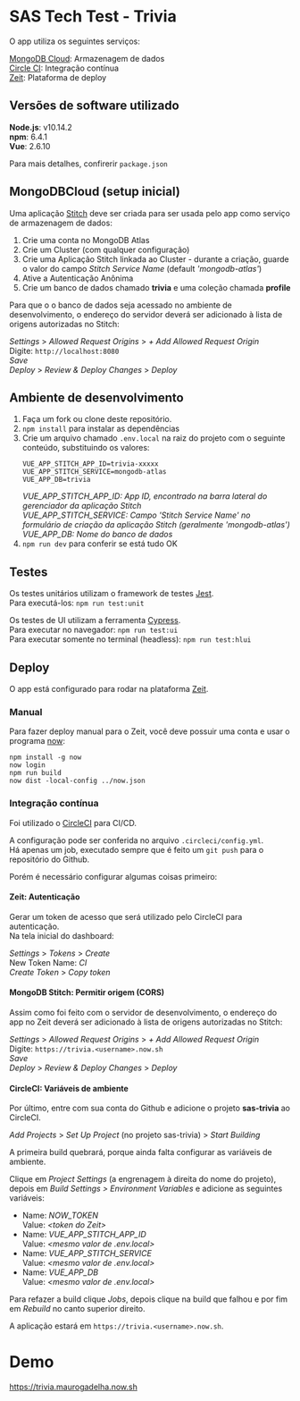 # SAS Tech Test - Trivia

O app utiliza os seguintes serviços:

[MongoDB Cloud](https://cloud.mongodb.com): Armazenagem de dados  
[Circle CI](https://circleci.com/signup): Integração contínua  
[Zeit](https://zeit.co/signup): Plataforma de deploy  

## Versões de software utilizado

**Node.js**: v10.14.2  
**npm**: 6.4.1  
**Vue**: 2.6.10  

Para mais detalhes, confirerir `package.json`

## MongoDBCloud (setup inicial)

Uma aplicação [Stitch](https://www.mongodb.com/cloud/stitch) deve ser criada para ser usada pelo app como serviço de armazenagem de dados:

1. Crie uma conta no MongoDB Atlas
2. Crie um Cluster (com qualquer configuração)
3. Crie uma Aplicação Stitch linkada ao Cluster - durante a criação, guarde o valor do campo *Stitch Service Name* (default *'mongodb-atlas'*)
4. Ative a Autenticação Anônima
5. Crie um banco de dados chamado **trivia** e uma coleção chamada **profile**

Para que o o banco de dados seja acessado no ambiente de desenvolvimento, o endereço do servidor deverá ser adicionado à lista de origens autorizadas no Stitch:

*Settings* > *Allowed Request Origins* > *+ Add Allowed Request Origin*  
Digite: `http://localhost:8080`  
*Save*  
*Deploy* > *Review & Deploy Changes* > *Deploy*

## Ambiente de desenvolvimento

1. Faça um fork ou clone deste repositório.
2. `npm install` para instalar as dependências
3. Crie um arquivo chamado `.env.local` na raiz do projeto com o seguinte conteúdo, substituindo os valores:
    ```
    VUE_APP_STITCH_APP_ID=trivia-xxxxx
    VUE_APP_STITCH_SERVICE=mongodb-atlas
    VUE_APP_DB=trivia
    ```
    *VUE_APP_STITCH_APP_ID: App ID, encontrado na barra lateral do gerenciador da aplicação Stitch*  
    *VUE_APP_STITCH_SERVICE: Campo 'Stitch Service Name' no formulário de criação da aplicação Stitch (geralmente 'mongodb-atlas')*  
    *VUE_APP_DB: Nome do banco de dados*
4. `npm run dev` para conferir se está tudo OK

## Testes

Os testes unitários utilizam o framework de testes [Jest](https://jestjs.io).  
Para executá-los: `npm run test:unit`

Os testes de UI utilizam a ferramenta [Cypress](https://www.cypress.io).  
Para executar no navegador: `npm run test:ui`  
Para executar somente no terminal (headless): `npm run test:hlui`

## Deploy

O app está configurado para rodar na plataforma [Zeit](https://zeit.co).

### Manual

Para fazer deploy manual para o Zeit, você deve possuir uma conta e usar o programa [now](https://www.npmjs.com/package/now):
```
npm install -g now
now login
npm run build
now dist -local-config ../now.json
```

### Integração contínua

Foi utilizado o [CircleCI](https://circleci.com) para CI/CD.  

A configuração pode ser conferida no arquivo `.circleci/config.yml`.  
Há apenas um job, executado sempre que é feito um `git push` para o repositório do Github.

Porém é necessário configurar algumas coisas primeiro:

#### Zeit: Autenticação

Gerar um token de acesso que será utilizado pelo CircleCI para autenticação.  
Na tela inicial do dashboard:

*Settings* > *Tokens* > *Create*  
New Token Name: *CI*  
*Create Token* > *Copy token*

#### MongoDB Stitch: Permitir origem (CORS)

Assim como foi feito com o servidor de desenvolvimento, o endereço do app no Zeit deverá ser adicionado à lista de origens autorizadas no Stitch:

*Settings* > *Allowed Request Origins* > *+ Add Allowed Request Origin*  
Digite: `https://trivia.<username>.now.sh`  
*Save*  
*Deploy* > *Review & Deploy Changes* > *Deploy*

#### CircleCI: Variáveis de ambiente

Por último, entre com sua conta do Github e adicione o projeto **sas-trivia** ao CircleCI.

*Add Projects* > *Set Up Project* (no projeto sas-trivia) > *Start Building*

A primeira build quebrará, porque ainda falta configurar as variáveis de ambiente.

Clique em *Project Settings* (a engrenagem à direita do nome do projeto), depois em *Build Settings > Environment Variables* e adicione as seguintes variáveis:

- Name: *NOW_TOKEN*  
    Value: *\<token do Zeit>*
- Name: *VUE_APP_STITCH_APP_ID*  
    Value: *\<mesmo valor de .env.local>*
- Name: *VUE_APP_STITCH_SERVICE*  
    Value: *\<mesmo valor de .env.local>*
- Name: *VUE_APP_DB*  
    Value: *\<mesmo valor de .env.local>*

Para refazer a build clique *Jobs*, depois clique na build que falhou e por fim em *Rebuild* no canto superior direito.

A aplicação estará em `https://trivia.<username>.now.sh`.

# Demo

https://trivia.maurogadelha.now.sh
